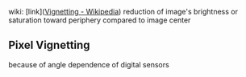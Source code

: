 wiki: [link]([Vignetting - Wikipedia](https://en.wikipedia.org/wiki/Vignetting))
reduction of image's brightness or saturation toward periphery compared to image center

## Pixel Vignetting
because of angle dependence of digital sensors
